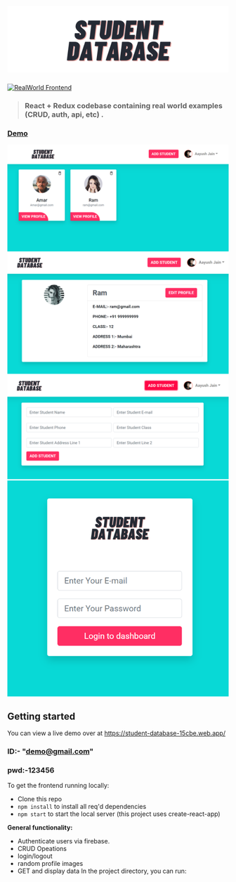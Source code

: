 # ![React + Redux Example App](newLogo.svg)

[![RealWorld Frontend](https://img.shields.io/badge/realworld-frontend-%23783578.svg)](http://realworld.io)

> ### React + Redux codebase containing real world examples (CRUD, auth, api, etc) .

### [Demo](https://student-database-15cbe.web.app/)&nbsp;&nbsp;&nbsp;&nbsp;
<img src="./ss1.png">
<img src="./ss2.png">
<img src="./ss3.png">
<img src="./ss4.png">


## Getting started

You can view a live demo over at https://student-database-15cbe.web.app/
### ID:- "demo@gmail.com"
### pwd:-123456

To get the frontend running locally:

- Clone this repo
- `npm install` to install all req'd dependencies
- `npm start` to start the local server (this project uses create-react-app)

**General functionality:**

- Authenticate users via firebase.
- CRUD Opeations
- login/logout
- random profile images
- GET and display data
In the project directory, you can run:

